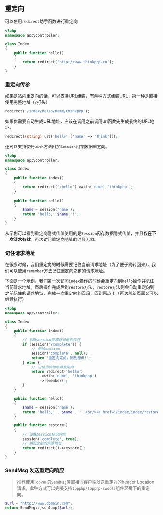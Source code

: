 ## 重定向

可以使用`redirect`助手函数进行重定向

```php
<?php
namespace app\controller;

class Index
{
    public function hello()
    {
        return redirect('http://www.thinkphp.cn');
    }
}
```

### 重定向传参

如果是站内重定向的话，可以支持URL组装，有两种方式组装URL，第一种是直接使用完整地址（`/`打头）

```php
redirect('/index/hello/name/thinkphp');
```

如果你需要自动生成URL地址，应该在调用之前调用url函数先生成最终的URL地址。

```php
redirect((string) url('hello',['name' => 'think']));
```

还可以支持使用`with`方法附加`Session`闪存数据重定向。

```php
<?php
namespace app\controller;

class Index
{
    public function index()
    {
        return redirect('/hello')->with('name','thinkphp');
    }
    
    public function hello()
    {
    	$name = session('name');
        return 'hello,'.$name.'!';
    }    
}
```

从示例可以看到重定向隐式传值使用的是`Session`闪存数据隐式传值，并且**仅在下一次请求有效**，再次访问重定向地址的时候无效。

### 记住请求地址

在很多时候，我们重定向的时候需要记住当前请求地址（为了便于跳转回来），我们可以使用`remember`方法记住重定向之前的请求地址。

下面是一个示例，我们第一次访问`index`操作的时候会重定向到`hello`操作并记住当前请求地址，然后操作完成后到`restore`方法，`restore`方法则会自动重定向到之前记住的请求地址，完成一次重定向的回归，回到原点！（再次刷新页面又可以继续执行）

```php
<?php
namespace app\controller;

class Index
{
    public function index()
    {
        // 判断session完成标记是否存在
        if (session('?complete')) {
            // 删除session
            session('complete', null);
            return '重定向完成，回到原点!';
        } else {
            // 记住当前地址并重定向
            return redirect('hello')
                ->with('name', 'thinkphp')
                ->remember();
        }
    }

    public function hello()
    {
        $name = session('name');
        return 'hello,' . $name . '! <br/><a href="/index/index/restore">点击回到来源地址</a>';
    }

    public function restore()
    {
        // 设置session标记完成
        session('complete', true);
        // 跳回之前的来源地址
        return redirect()->restore();
    }
}
```

### SendMsg 发送重定向响应

>推荐使用`TopPHP`的`SendMsg`类直接向客户端发送重定向的header Location请求，此种方式可以完美支持`topphp/topphp-swoole`组件环境下的重定向。

```php
$url = "http://www.domain.com";
return SendMsg::jsonJump($url);
```




